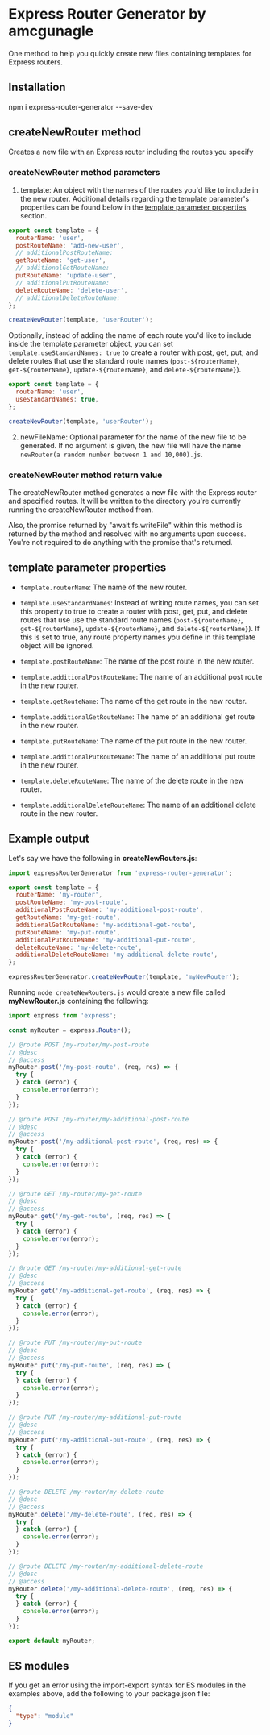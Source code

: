 # Express Router Generator by amcgunagle

One method to help you quickly create new files containing templates for Express routers.

## Installation

npm i express-router-generator --save-dev

## createNewRouter method

Creates a new file with an Express router including the routes you specify

### createNewRouter method parameters

1. template: An object with the names of the routes you'd like to include in the new router. Additional details regarding the template parameter's properties can be found below in the [template parameter properties](#template-parameter-properties) section.

```javascript
export const template = {
  routerName: 'user',
  postRouteName: 'add-new-user',
  // additionalPostRouteName:
  getRouteName: 'get-user',
  // additionalGetRouteName:
  putRouteName: 'update-user',
  // additionalPutRouteName:
  deleteRouteName: 'delete-user',
  // additionalDeleteRouteName:
};

createNewRouter(template, 'userRouter');
```

Optionally, instead of adding the name of each route you'd like to include inside the template parameter object, you can set `template.useStandardNames: true` to create a router with post, get, put, and delete routes that use the standard route names (`post-${routerName}`, `get-${routerName}`, `update-${routerName}`, and `delete-${routerName}`).

```javascript
export const template = {
  routerName: 'user',
  useStandardNames: true,
};

createNewRouter(template, 'userRouter');
```

2. newFileName: Optional parameter for the name of the new file to be generated. If no argument is given, the new file will have the name `newRouter(a random number between 1 and 10,000).js`.

### createNewRouter method return value

The createNewRouter method generates a new file with the Express router and specified routes. It will be written to the directory you're currently running the createNewRouter method from.

Also, the promise returned by "await fs.writeFile" within this method is returned by the method and resolved with no arguments upon success. You're not required to do anything with the promise that's returned.

## template parameter properties

- `template.routerName`: The name of the new router.

- `template.useStandardNames`: Instead of writing route names, you can set this property to true to create a router with post, get, put, and delete routes that use use the standard route names (`post-${routerName}`, `get-${routerName}`, `update-${routerName}`, and `delete-${routerName}`). If this is set to true, any route property names you define in this template object will be ignored.

- `template.postRouteName`: The name of the post route in the new router.

- `template.additionalPostRouteName`: The name of an additional post route in the new router.

- `template.getRouteName`: The name of the get route in the new router.

- `template.additionalGetRouteName`: The name of an additional get route in the new router.

- `template.putRouteName`: The name of the put route in the new router.

- `template.additionalPutRouteName`: The name of an additional put route in the new router.

- `template.deleteRouteName`: The name of the delete route in the new router.

- `template.additionalDeleteRouteName`: The name of an additional delete route in the new router.

## Example output

Let's say we have the following in **createNewRouters.js**:

```javascript
import expressRouterGenerator from 'express-router-generator';

export const template = {
  routerName: 'my-router',
  postRouteName: 'my-post-route',
  additionalPostRouteName: 'my-additional-post-route',
  getRouteName: 'my-get-route',
  additionalGetRouteName: 'my-additional-get-route',
  putRouteName: 'my-put-route',
  additionalPutRouteName: 'my-additional-put-route',
  deleteRouteName: 'my-delete-route',
  additionalDeleteRouteName: 'my-additional-delete-route',
};

expressRouterGenerator.createNewRouter(template, 'myNewRouter');
```

Running `node createNewRouters.js` would create a new file called **myNewRouter.js** containing the following:

```javascript
import express from 'express';

const myRouter = express.Router();

// @route POST /my-router/my-post-route
// @desc
// @access
myRouter.post('/my-post-route', (req, res) => {
  try {
  } catch (error) {
    console.error(error);
  }
});

// @route POST /my-router/my-additional-post-route
// @desc
// @access
myRouter.post('/my-additional-post-route', (req, res) => {
  try {
  } catch (error) {
    console.error(error);
  }
});

// @route GET /my-router/my-get-route
// @desc
// @access
myRouter.get('/my-get-route', (req, res) => {
  try {
  } catch (error) {
    console.error(error);
  }
});

// @route GET /my-router/my-additional-get-route
// @desc
// @access
myRouter.get('/my-additional-get-route', (req, res) => {
  try {
  } catch (error) {
    console.error(error);
  }
});

// @route PUT /my-router/my-put-route
// @desc
// @access
myRouter.put('/my-put-route', (req, res) => {
  try {
  } catch (error) {
    console.error(error);
  }
});

// @route PUT /my-router/my-additional-put-route
// @desc
// @access
myRouter.put('/my-additional-put-route', (req, res) => {
  try {
  } catch (error) {
    console.error(error);
  }
});

// @route DELETE /my-router/my-delete-route
// @desc
// @access
myRouter.delete('/my-delete-route', (req, res) => {
  try {
  } catch (error) {
    console.error(error);
  }
});

// @route DELETE /my-router/my-additional-delete-route
// @desc
// @access
myRouter.delete('/my-additional-delete-route', (req, res) => {
  try {
  } catch (error) {
    console.error(error);
  }
});

export default myRouter;
```

## ES modules

If you get an error using the import-export syntax for ES modules in the examples above, add the following to your package.json file:

```json
{
  "type": "module"
}
```
